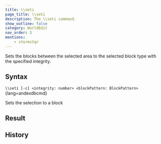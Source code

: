 ```yaml
---
title: \\seti
page_title: \\seti
description: The \\seti command.
show_outline: false
category: WorldEdit
nav_order: 3
mentions:
    - stormstqr
---
```


Sets the blocks between the selected area to the selected block type with the specified integrity.

<CommandDetailsTable
    name="\\seti"
    :categories="[
        'system', 'world', 'server', 'worldedit'
    ]"
    :requiredTags="[
        'canUseChatCommands'
    ]"
    ultraSecurityModeSecurityLevel="WorldEdit"
    version="1.0.0"
    :undoSupported="1"
    :functional="true"
    :deprecated="false"
/>

## Syntax

`\\seti [-c] <integrity: number> <blockPattern: BlockPattern>`{lang=andexdbcmd}

<indent>Sets the selection to a block</indent>

## Result

## History

<template-EmptySection />
